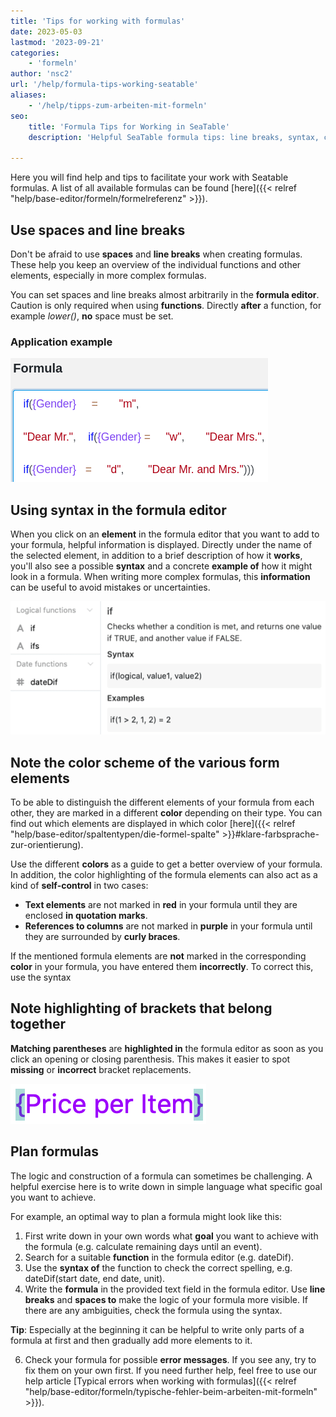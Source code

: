 ```yaml
---
title: 'Tips for working with formulas'
date: 2023-05-03
lastmod: '2023-09-21'
categories:
    - 'formeln'
author: 'nsc2'
url: '/help/formula-tips-working-seatable'
aliases:
    - '/help/tipps-zum-arbeiten-mit-formeln'
seo:
    title: 'Formula Tips for Working in SeaTable'
    description: 'Helpful SeaTable formula tips: line breaks, syntax, color highlights, bracket matching, planning formulas, and avoiding errors.'

---
```


Here you will find help and tips to facilitate your work with Seatable formulas. A list of all available formulas can be found [here]({{< relref "help/base-editor/formeln/formelreferenz" >}}).

## Use spaces and line breaks

Don't be afraid to use **spaces** and **line breaks** when creating formulas. These help you keep an overview of the individual functions and other elements, especially in more complex formulas.

You can set spaces and line breaks almost arbitrarily in the **formula editor**. Caution is only required when using **functions**. Directly **after** a function, for example _lower()_, **no** space must be set.

### Application example

![Spaces and line breaks can be set almost arbitrarily in the formula wizard. The only exception are functions.](images/benutzen-Sie-leerzeichen-und-spaltenumbrueche.png)

## Using syntax in the formula editor

When you click on an **element** in the formula editor that you want to add to your formula, helpful information is displayed. Directly under the name of the selected element, in addition to a brief description of how it **works**, you'll also see a possible **syntax** and a concrete **example of** how it might look in a formula. When writing more complex formulas, this **information** can be useful to avoid mistakes or uncertainties.

![Information about an element in the formula wizard](images/Informationen-zu-einem-Element.png)

## Note the color scheme of the various form elements

To be able to distinguish the different elements of your formula from each other, they are marked in a different **color** depending on their type. You can find out which elements are displayed in which color [here]({{< relref "help/base-editor/spaltentypen/die-formel-spalte" >}}#klare-farbsprache-zur-orientierung).

Use the different **colors** as a guide to get a better overview of your formula. In addition, the color highlighting of the formula elements can also act as a kind of **self-control** in two cases:

- **Text elements** are not marked in **red** in your formula until they are enclosed **in quotation marks**.
- **References to columns** are not marked in **purple** in your formula until they are surrounded by **curly braces**.

If the mentioned formula elements are **not** marked in the corresponding **color** in your formula, you have entered them **incorrectly**. To correct this, use the syntax

## Note highlighting of brackets that belong together

**Matching parentheses** are **highlighted in** the formula editor as soon as you click an opening or closing parenthesis. This makes it easier to spot **missing** or **incorrect** bracket replacements.

![Opening and closing parentheses are always highlighted in the formula editor](images/example-brackets.png)

## Plan formulas

The logic and construction of a formula can sometimes be challenging. A helpful exercise here is to write down in simple language what specific goal you want to achieve.

For example, an optimal way to plan a formula might look like this:

1. First write down in your own words what **goal** you want to achieve with the formula (e.g. calculate remaining days until an event).
2. Search for a suitable **function** in the formula editor (e.g. dateDif).
3. Use the **syntax of** the function to check the correct spelling, e.g. dateDif(start date, end date, unit).
4. Write the **formula** in the provided text field in the formula editor. Use **line breaks** and **spaces to** make the logic of your formula more visible. If there are any ambiguities, check the formula using the syntax.

**Tip**: Especially at the beginning it can be helpful to write only parts of a formula at first and then gradually add more elements to it.

6. Check your formula for possible **error messages**. If you see any, try to fix them on your own first. If you need further help, feel free to use our help article [Typical errors when working with formulas]({{< relref "help/base-editor/formeln/typische-fehler-beim-arbeiten-mit-formeln" >}}).
